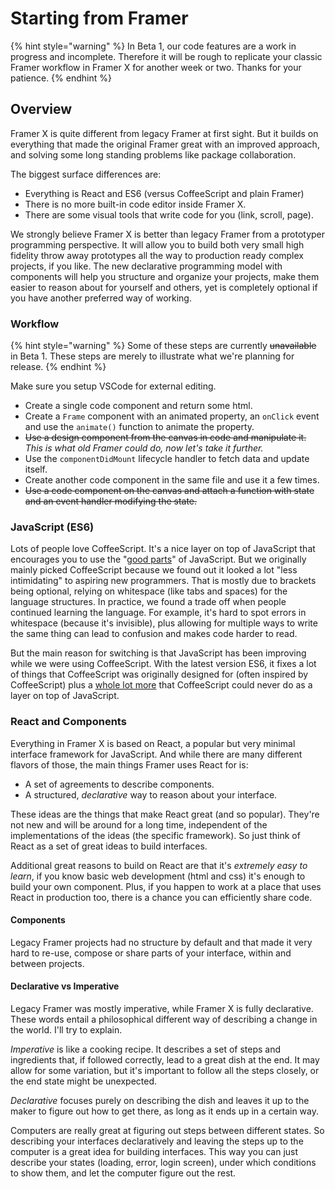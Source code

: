 # Starting from Framer

{% hint style="warning" %}
In Beta 1, our code features are a work in progress and incomplete. Therefore it will be rough to replicate your classic Framer workflow in Framer X for another week or two. Thanks for your patience.
{% endhint %}

## Overview

Framer X is quite different from legacy Framer at first sight. But it builds on everything that made the original Framer great with an improved approach, and solving some long standing problems like package collaboration.

The biggest surface differences are:

* Everything is React and ES6 \(versus CoffeeScript and plain Framer\)
* There is no more built-in code editor inside Framer X.
* There are some visual tools that write code for you \(link, scroll, page\).

We strongly believe Framer X is better than legacy Framer from a prototyper programming perspective. It will allow you to build both very small high fidelity throw away prototypes all the way to production ready complex projects, if you like. The new declarative programming model with components will help you structure and organize your projects, make them easier to reason about for yourself and others, yet is completely optional if you have another preferred way of working.

### Workflow

{% hint style="warning" %}
Some of these steps are currently ~~unavailable~~ in Beta 1. These steps are merely to illustrate what we're planning for release.
{% endhint %}

Make sure you setup VSCode for external editing.

* Create a single code component and return some html.
* Create a `Frame` component with an animated property, an `onClick` event and use the `animate()` function to animate the property.
* ~~Use a design component from the canvas in code and manipulate it.~~  _This is what old Framer could do, now let's take it further._ 
* Use the `componentDidMount` lifecycle handler to fetch data and update itself.
* Create another code component in the same file and use it a few times.
* ~~Use a code component on the canvas and attach a function with state and an event handler modifying the state.~~

### JavaScript \(ES6\)

Lots of people love CoffeeScript. It's a nice layer on top of JavaScript that encourages you to use the "[good parts](https://www.amazon.com/JavaScript-Good-Parts-Douglas-Crockford/dp/0596517742)" of JavaScript. But we originally mainly picked CoffeeScript because we found out it looked a lot "less intimidating" to aspiring new programmers. That is mostly due to brackets being optional, relying on whitespace \(like tabs and spaces\) for the language structures. In practice, we found a trade off when people continued learning the language. For example, it's hard to spot errors in whitespace \(because it's invisible\), plus allowing for multiple ways to write the same thing can lead to confusion and makes code harder to read.

But the main reason for switching is that JavaScript has been improving while we were using CoffeeScript. With the latest version ES6, it fixes a lot of things that CoffeeScript was originally designed for \(often inspired by CoffeeScript\) plus a [whole lot more](https://developer.mozilla.org/en-US/docs/Web/JavaScript/Reference/Statements/let) that CoffeeScript could never do as a layer on top of JavaScript.

### React and Components

Everything in Framer X is based on React, a popular but very minimal interface framework for JavaScript. And while there are many different flavors of those, the main things Framer uses React for is:

* A set of agreements to describe components.
* A structured, _declarative_ way to reason about your interface.

These ideas are the things that make React great \(and so popular\). They're not new and will be around for a long time, independent of the implementations of the ideas \(the specific framework\). So just think of React as a set of great ideas to build interfaces.

Additional great reasons to build on React are that it's _extremely easy to learn_, if you know basic web development \(html and css\) it's enough to build your own component. Plus, if you happen to work at a place that uses React in production too, there is a chance you can efficiently share code.

#### Components

Legacy Framer projects had no structure by default and that made it very hard to re-use, compose or share parts of your interface, within and between projects.

#### Declarative vs Imperative

Legacy Framer was mostly imperative, while Framer X is fully declarative. These words entail a philosophical different way of describing a change in the world. I'll try to explain.

_Imperative_ is like a cooking recipe. It describes a set of steps and ingredients that, if followed correctly, lead to a great dish at the end. It may allow for some variation, but it's important to follow all the steps closely, or the end state might be unexpected.

_Declarative_ focuses purely on describing the dish and leaves it up to the maker to figure out how to get there, as long as it ends up in a certain way.

Computers are really great at figuring out steps between different states. So describing your interfaces declaratively and leaving the steps up to the computer is a great idea for building interfaces. This way you can just describe your states \(loading, error, login screen\), under which conditions to show them, and let the computer figure out the rest.

